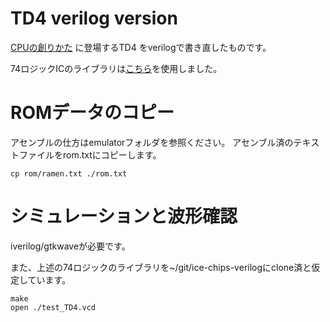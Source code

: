 # TD4 verilog version

[CPUの創りかた](https://www.amazon.co.jp/dp/4839909865) に登場するTD4
をverilogで書き直したものです。

74ロジックICのライブラリは[こちら](https://github.com/TimRudy/ice-chips-verilog)を使用しました。

# ROMデータのコピー

アセンブルの仕方はemulatorフォルダを参照ください。
アセンブル済のテキストファイルをrom.txtにコピーします。

```
cp rom/ramen.txt ./rom.txt
```

# シミュレーションと波形確認

iverilog/gtkwaveが必要です。

また、上述の74ロジックのライブラリを\~/git/ice-chips-verilogにclone済と仮定しています。

```
make
open ./test_TD4.vcd
```
